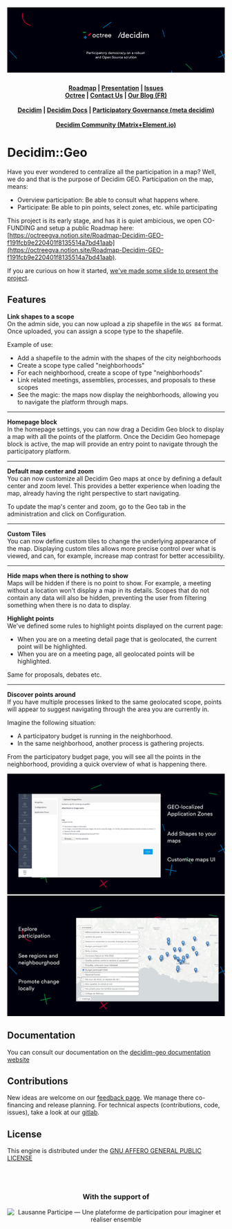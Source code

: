 <h1 align="center"><img src="https://github.com/octree-gva/meta/blob/main/decidim/static/header.png?raw=true" alt="Decidim - Octree Participatory democracy on a robust and open source solution" /></h1>
<h4 align="center">
    <a href="https://octreegva.notion.site/Roadmap-Decidim-GEO-f191fcb9e220401f8135514a7bd41aab">Roadmap</a> |
    <a href="https://drive.google.com/file/d/1lfQJumDg0Ic-RZi-R3MM8frYtKN7PB_S/view?usp=sharing">Presentation</a> |
    <a href="https://github.com/octree-gva/decidim-module-geo/issues">Issues</a>  <br/>
    <a href="https://www.octree.ch">Octree</a> |
    <a href="https://octree.ch/en/contact-us/">Contact Us</a> |
    <a href="https://blog.octree.ch">Our Blog (FR)</a><br/><br/>
    <a href="https://decidim.org">Decidim</a> |
    <a href="https://docs.decidim.org/en/">Decidim Docs</a> |
    <a href="https://meta.decidim.org">Participatory Governance (meta decidim)</a><br/><br/>
    <a href="https://matrix.to/#/+decidim:matrix.org">Decidim Community (Matrix+Element.io)</a>
</h4>



# Decidim::Geo
Have you ever wondered to centralize all the participation in a map? Well, we do and that is the purpose of Decidim GEO. 
Participation on the map, means: 

* Overview participation: Be able to consult what happens where.
* Participate: Be able to pin points, select zones, etc. while participating

This project is its early stage, and has it is quiet ambicious, we open CO-FUNDING and setup a public Roadmap here: [https://octreegva.notion.site/Roadmap-Decidim-GEO-f191fcb9e220401f8135514a7bd41aab](https://octreegva.notion.site/Roadmap-Decidim-GEO-f191fcb9e220401f8135514a7bd41aab).

If you are curious on how it started, [we've made some slide to present the project](https://drive.google.com/file/d/1lfQJumDg0Ic-RZi-R3MM8frYtKN7PB_S/view?usp=sharing).


## Features

**Link shapes to a scope**<br />
On the admin side, you can now upload a zip shapefile in the `WGS 84` format.
Once uploaded, you can assign a scope type to the shapefile.

Example of use: 
- Add a shapefile to the admin with the shapes of the city neighborhoods
- Create a scope type called "neighborhoods"
- For each neighborhood, create a scope of type "neighborhoods"
- Link related meetings, assemblies, processes, and proposals to these scopes
- See the magic: the maps now display the neighborhoods, allowing you to navigate the platform through maps. 

---

**Homepage block**<br />
In the homepage settings, you can now drag a Decidim Geo block to display a map
with all the points of the platform.
Once the Decidim Geo homepage block is active, the map will provide an entry point to
navigate through the participatory platform.

---
**Default map center and zoom**<br />
You can now customize all Decidim Geo maps at once by defining a default center and zoom level. 
This provides a better experience when loading the map, already having the right perspective to start navigating.

To update the map's center and zoom, go to the Geo tab in the administration and click on Configuration.

---

**Custom Tiles**<br />
You can now define custom tiles to change the underlying appearance of the map.
Displaying custom tiles allows more precise control over what is viewed, and can, for example, increase map contrast for better accessibility.

---

**Hide maps when there is nothing to show**<br />
Maps will be hidden if there is no point to show. For example, a meeting without a location won't display a map in its details. 
Scopes that do not contain any data will also be hidden, preventing the user from filtering something when there is no data to display.

**Highlight points**<br />
We've defined some rules to highlight points displayed on the current page:

- When you are on a meeting detail page that is geolocated, the current point will be highlighted.
- When you are on a meeting page, all geolocated points will be highlighted.

Same for proposals, debates etc.

---

**Discover points around**<br />
If you have multiple processes linked to the same geolocated scope, points will appear to suggest navigating through the area you are currently in. 

Imagine the following situation:
- A participatory budget is running in the neighborhood.
- In the same neighborhood, another process is gathering projects.

From the participatory budget page, you will see all the points in the neighborhood, providing a quick overview of what is happening there.


<img
    src="https://github.com/octree-gva/meta/blob/main/decidim/static/geo/admin.png?raw=true"
    alt="Administration of the GEO space" />
<img
    src="https://github.com/octree-gva/meta/blob/main/decidim/static/geo/consult.png?raw=true"
    alt="Administration of the GEO space" />


## Documentation
You can consult our documentation on the [decidim-geo documentation website](https://octree-gva.github.io/decidim-module-geo/)

## Contributions

New ideas are welcome on our [feedback page](https://feedback.voca.city/?tags=decidim-geo). We manage there co-financing and release planning.
For technical aspects (contributions, code, issues), take a look at our [gitlab](https://git.octree.ch/decidim/decidim-module-geo).

## License

This engine is distributed under the [GNU AFFERO GENERAL PUBLIC LICENSE](LICENSE-AGPLv3.txt)

<br /><br />

<h3 align="center">With the support of</h3>
<p align="center">
        <img
            src="https://git.octree.ch/decidim/decidim-module-geo/-/raw/main/partners.png?raw=true"
            alt="Lausanne Participe — Une plateforme de participation pour imaginer et réaliser ensemble" />
</p>

